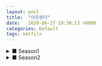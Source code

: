 ```yaml
---
layout: post
title:  "아웃랜더"
date:   2020-06-17 19:30:13 +0800
categories: Default
tags: netfilx
---
```


<details> <summary class="titleFont"> ■ Season1 </summary>
<div markdown='1'>

|episode|Time| 
| :--------: | -------- |
| episode 01 | 35:44 
| episode 02 | 
| episode 03 | 04:30
| episode 04 | 
| episode 05 | 
| episode 06 | 
| episode 07 | 42:40 , 51:00
| episode 08 | 
| episode 09 | 
| episode 10 | 
| episode 11 | 
| episode 12 | 
| episode 13 | 
| episode 14 | 
| episode 15 | 
| episode 16 | 

</div>
</details>

<details> <summary class="titleFont"> ■ Season2 </summary>
<div markdown='1'>

|episode|Time| 
| :--------: | -------- |
| episode 01 | 
| episode 02 | 
| episode 03 | 
| episode 04 | 
| episode 05 | 
| episode 06 | 
| episode 07 | 
| episode 08 | 
| episode 09 | 
| episode 10 | 
| episode 11 | 
| episode 12 | 
| episode 13 | 

</div>
</details>
